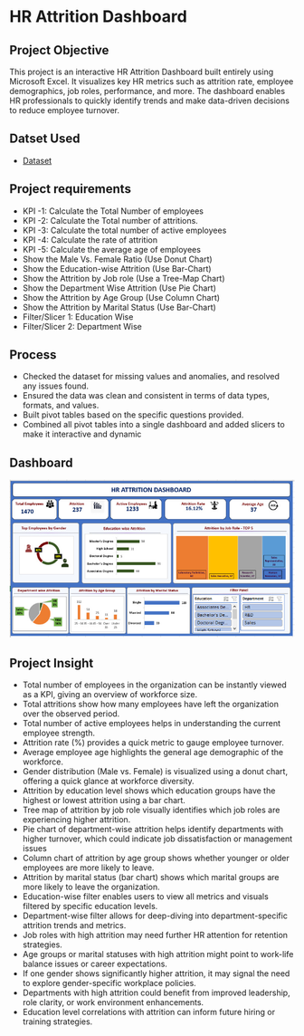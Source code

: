 # HR Attrition Dashboard
## Project Objective
This project is an interactive HR Attrition Dashboard built entirely using Microsoft Excel. It visualizes key HR metrics such as attrition rate, employee demographics, job roles, performance, and more. The dashboard enables HR professionals to quickly identify trends and make data-driven decisions to reduce employee turnover.
## Datset Used
- <a href="https://github.com/redwan011235/Excel-Dashboard/blob/main/Dataset%20of%20HR%20Attrition%20Project.xlsx">Dataset</a>
## Project requirements
-	KPI -1: Calculate the Total Number of employees
- KPI -2: Calculate the Total number of attritions. 
-	KPI -3: Calculate the total number of active employees
-	KPI -4: Calculate the rate of attrition
-	KPI -5: Calculate the average age of employees
-	Show the Male Vs. Female Ratio (Use Donut Chart)
-	Show the Education-wise Attrition (Use Bar-Chart)
-	Show the Attrition by Job role (Use a Tree-Map Chart)
-	Show the Department Wise Attrition (Use Pie Chart)
-	Show the Attrition by Age Group (Use Column Chart)
-	Show the Attrition by Marital Status (Use Bar-Chart)
-	Filter/Slicer 1: Education Wise
-	Filter/Slicer 2: Department Wise
  ## Process
- Checked the dataset for missing values and anomalies, and resolved any issues found.
- Ensured the data was clean and consistent in terms of data types, formats, and values.
- Built pivot tables based on the specific questions provided.
- Combined all pivot tables into a single dashboard and added slicers to make it interactive and dynamic
## Dashboard
![Screenshot](https://github.com/redwan011235/Excel-Dashboard/blob/main/Screenshot%20of%20HR%20Attrition%20Dashboard%20in%20Excel.jpg)
## Project Insight
- Total number of employees in the organization can be instantly viewed as a KPI, giving an overview of workforce size.
- Total attritions show how many employees have left the organization over the observed period.
- Total number of active employees helps in understanding the current employee strength.
- Attrition rate (%) provides a quick metric to gauge employee turnover.
- Average employee age highlights the general age demographic of the workforce.
- Gender distribution (Male vs. Female) is visualized using a donut chart, offering a quick glance at workforce diversity.
- Attrition by education level shows which education groups have the highest or lowest attrition using a bar chart.
- Tree map of attrition by job role visually identifies which job roles are experiencing higher attrition.
- Pie chart of department-wise attrition helps identify departments with higher turnover, which could indicate job dissatisfaction or management issues
- Column chart of attrition by age group shows whether younger or older employees are more likely to leave.
- Attrition by marital status (bar chart) shows which marital groups are more likely to leave the organization.
- Education-wise filter enables users to view all metrics and visuals filtered by specific education levels.
- Department-wise filter allows for deep-diving into department-specific attrition trends and metrics.
- Job roles with high attrition may need further HR attention for retention strategies.
- Age groups or marital statuses with high attrition might point to work-life balance issues or career expectations.
- If one gender shows significantly higher attrition, it may signal the need to explore gender-specific workplace policies.
- Departments with high attrition could benefit from improved leadership, role clarity, or work environment enhancements.
- Education level correlations with attrition can inform future hiring or training strategies.

